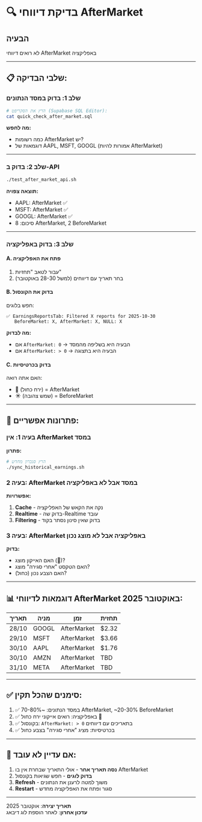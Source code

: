 # 🔍 בדיקת דיווחי AfterMarket

## הבעיה
לא רואים דיווחי AfterMarket באפליקציה

---

## 📋 שלבי הבדיקה:

### שלב 1: בדוק במסד הנתונים
```bash
# הרץ את הסקריפט (Supabase SQL Editor):
cat quick_check_after_market.sql
```

**מה לחפש:**
- כמה רשומות AfterMarket יש?
- דוגמאות של AAPL, MSFT, GOOGL (אמורות להיות AfterMarket)

---

### שלב 2: בדוק ב-API
```bash
./test_after_market_api.sh
```

**תוצאה צפויה:**
- AAPL: AfterMarket ✅
- MSFT: AfterMarket ✅  
- GOOGL: AfterMarket ✅
- סיכום: 8 AfterMarket, 2 BeforeMarket

---

### שלב 3: בדוק באפליקציה

#### A. פתח את האפליקציה
1. עבור לטאב "תחזיות"
2. בחר תאריך עם דיווחים (למשל 28-30 באוקטובר)

#### B. בדוק את הקונסול
חפש בלוגים:
```
✅ EarningsReportsTab: Filtered X reports for 2025-10-30
   BeforeMarket: X, AfterMarket: X, NULL: X
```

**מה לבדוק:**
- אם `AfterMarket: 0` → הבעיה היא בשליפה מהמסד
- אם `AfterMarket: > 0` → הבעיה היא בתצוגה

#### C. בדוק בכרטיסיות
האם אתה רואה:
- 🌙 (ירח כחול) = AfterMarket  
- ☀️ (שמש צהובה) = BeforeMarket

---

## 🔧 פתרונות אפשריים:

### בעיה 1: אין AfterMarket במסד
**פתרון:**
```bash
# הרץ סנכרון מחדש
./sync_historical_earnings.sh
```

### בעיה 2: AfterMarket במסד אבל לא באפליקציה
**אפשרויות:**
1. **Cache** - נקה את הקאש של האפליקציה
2. **Realtime** - בדוק שה-Realtime עובד
3. **Filtering** - בדוק שאין סינון נסתר בקוד

### בעיה 3: AfterMarket באפליקציה אבל לא מוצג נכון
**בדוק:**
- האם האייקון מוצג (🌙)?
- האם הטקסט "אחרי סגירה" מוצג?
- האם הצבע נכון (כחול)?

---

## 📊 דוגמאות לדיווחי AfterMarket באוקטובר 2025:

| תאריך | מניה | זמן | תחזית |
|-------|------|-----|--------|
| 28/10 | GOOGL | AfterMarket | $2.32 |
| 29/10 | MSFT | AfterMarket | $3.66 |
| 30/10 | AAPL | AfterMarket | $1.76 |
| 30/10 | AMZN | AfterMarket | TBD |
| 31/10 | META | AfterMarket | TBD |

---

## ✅ סימנים שהכל תקין:

1. ✅ במסד הנתונים: ~70-80% AfterMarket, ~20-30% BeforeMarket
2. ✅ באפליקציה: רואים אייקוני ירח כחול 🌙
3. ✅ בקונסול: `AfterMarket: > 0` בתאריכים עם דיווחים
4. ✅ בכרטיסיות: מציג "אחרי סגירה" בצבע כחול

---

## 🐛 אם עדיין לא עובד:

1. **נסה תאריך אחר** - אולי התאריך שבחרת אין בו AfterMarket
2. **בדוק לוגים** - חפש שגיאות בקונסול
3. **Refresh** - משוך למטה לרענן את הנתונים
4. **Restart** - סגור ופתח את האפליקציה מחדש

---

**תאריך יצירה**: אוקטובר 2025  
**עדכון אחרון**: לאחר הוספת לוג דיבאג

